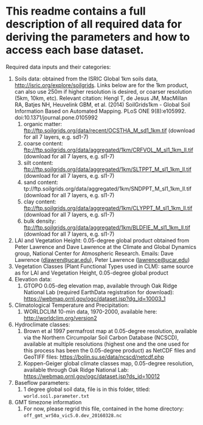# This readme contains a full description of all required data for deriving the parameters and how to access each base dataset. 

Required data inputs and their categories: 

1. Soils data: obtained from the ISRIC Global 1km soils data, http://isric.org/explore/soilgrids. Links below are for the 1km product, can also use 250m if higher resolution is desired, or coarser resolution (5km, 10km, etc). Relevant citation: Hengl T, de Jesus JM, MacMillan RA, Batjes NH, Heuvelink GBM, et al. (2014) SoilGrids1km - Global Soil Information Based on Automated Mapping. PLoS ONE 9(8):e105992. doi:10.1371/journal.pone.0105992
	1. organic matter: ftp://ftp.soilgrids.org/data/recent/OCSTHA_M_sd1_1km.tif (download for all 7 layers, e.g. sd1-7)
	2. coarse content: ftp://ftp.soilgrids.org/data/aggregated/1km/CRFVOL_M_sl1_1km_ll.tif (download for all 7 layers, e.g. sl1-7)
	3. silt content: ftp://ftp.soilgrids.org/data/aggregated/1km/SLTPPT_M_sl1_1km_ll.tif (download for all 7 layers, e.g. sl1-7)
	4. sand content: tp://ftp.soilgrids.org/data/aggregated/1km/SNDPPT_M_sl1_1km_ll.tif (download for all 7 layers, e.g. sl1-7)
	5. clay content: ftp://ftp.soilgrids.org/data/aggregated/1km/CLYPPT_M_sl1_1km_ll.tif (download for all 7 layers, e.g. sl1-7)
	6. bulk density: ftp://ftp.soilgrids.org/data/aggregated/1km/BLDFIE_M_sl1_1km_ll.tif (download for all 7 layers, e.g. sl1-7)
2. LAI and Vegetation Height: 0.05-degree global product obtained from Peter Lawrence and Dave Lawrence at the Climate and Global Dynamics group, National Center for Atmospheric Research. Emails: Dave Lawrence (dlawren@ucar.edu), Peter Lawrence (lawrence@ucar.edu)
3. Vegetation Classes (Plant Functional Types used in CLM): same source as for LAI and Vegetation Height, 0.05-degree global product
4. Elevation data: 
	1. GTOPO 0.05-deg elevation map, available through Oak Ridge National Lab (required EarthData registration for download): https://webmap.ornl.gov/ogc/dataset.jsp?dg_id=10003_1
5. Climatological Temperature and Precipitation: 
	1. WORLDCLIM 10-min data, 1970-2000, available here: http://worldclim.org/version2
6. Hydroclimate classes: 
	1. Brown et al 1997 permafrost map at 0.05-degree resolution, available via the Northern Circumpolar Soil Carbon Database (NCSCD), available at multiple resolutions (highest one and the one used for this process has been the 0.05-degree product) as NetCDF files and GeoTIFF files: https://bolin.su.se/data/ncscd/netcdf.php 
	2. Koppen-Geiger global climate classes map, 0.05-degree resolution, available through Oak Ridge National Lab: https://webmap.ornl.gov/ogc/dataset.jsp?ds_id=10012
7. Baseflow parameters: 
	1. 1 degree global soil data, file is in this folder, titled: `world.soil.parameter.txt`
8. GMT timezone information
	1. For now, please regrid this file, contained in the home directory: `off_gmt_wr50a_vic5.0.dev_20160328.nc`



